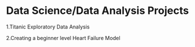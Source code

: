 
# Data Science/Data Analysis Projects 
1.Titanic Exploratory Data Analysis

2.Creating a beginner level Heart Failure Model

